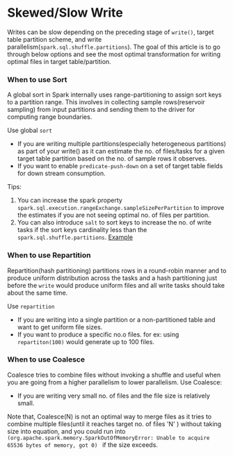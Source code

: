 # Skewed/Slow Write


Writes can be slow depending on the preceding stage of `write()`, target table partition scheme, and write parallelism(`spark.sql.shuffle.partitions`). 
The goal of this article is to go through below options and see the most optimal transformation for writing optimal files in target table/partition. 


### When to use Sort

A global sort in Spark internally uses range-partitioning to assign sort keys to a partition range. This involves in collecting sample rows(reservoir sampling) from input partitions and sending them to the driver for computing range boundaries. 

Use global `sort` 

* If you are writing multiple partitions(especially heterogeneous partitions) as part of your write() as it can estimate the no. of files/tasks for a given target table partition based on the no. of sample rows it observes.
* If you want to enable `predicate-push-down` on a set of target table fields for down stream consumption.

Tips:
1. You can increase the spark property `spark.sql.execution.rangeExchange.sampleSizePerPartition` to improve the estimates if you are not seeing optimal no. of files per partition.
2. You can also introduce `salt` to sort keys to increase the no. of write tasks if the sort keys cardinality less than the `spark.sql.shuffle.partitions`. [Example](https://stash.corp.netflix.com/projects/SDE/repos/cdn-analytics/browse/src/main/scala/dea/cdn/spark/jobs/CdnAtlasPipeline.scala#112)


### When to use Repartition

Repartition(hash partitioning) partitions rows in a round-robin manner and to produce uniform distribution across the tasks and a hash partitioning just before the `write` would produce uniform files and all write tasks should take about the same time.

Use `repartition`

* If you are writing into a single partition or a non-partitioned table and want to get uniform file sizes.
* If you want to produce a specific no.o files. for ex: using `repartiton(100)` would generate up to 100 files.


### When to use Coalesce

Coalesce tries to combine files without invoking a shuffle and useful when you are going from a higher parallelism to lower parallelism. Use Coalesce:

* If you are writing very small no. of files and the file size is relatively small. 

Note that, Coalesce(N) is not an optimal way to merge files as it tries to combine multiple files(until it reaches target no. of files 'N' ) without taking size into equation, and you could run into ```(org.apache.spark.memory.SparkOutOfMemoryError: Unable to acquire 65536 bytes of memory, got 0) ``` if the size exceeds.   




